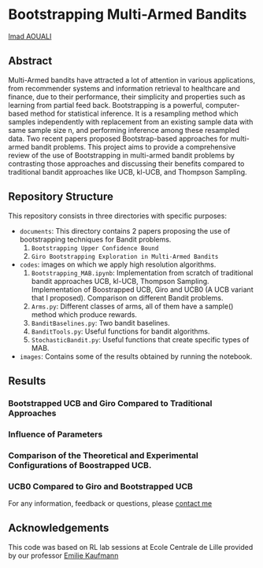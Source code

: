 # Bootstrapping Multi-Armed Bandits

[Imad AOUALI](https://www.linkedin.com/in/imad-aouali/)

## Abstract

Multi-Armed bandits have attracted a lot of attention in various applications, from recommender systems and information retrieval to healthcare and finance, due to their performance, their simplicity and properties such as learning from partial feed back. Bootstrapping is a powerful, computer-based method for statistical inference. It is a resampling method which samples independently with replacement from an existing sample data with same sample size n, and performing inference among these resampled data. Two recent papers proposed Bootstrap-based approaches for multi-armed bandit problems. This project aims to provide a comprehensive review of the use of Bootstrapping in multi-armed bandit problems by contrasting those approaches and discussing their benefits compared to traditional bandit approaches like UCB, kl-UCB, and Thompson Sampling.

## Repository Structure

This repository consists in three directories with specific purposes:

- `documents`: This directory contains 2 papers proposing the use of bootstrapping techniques for Bandit problems.
  1. `Bootstrapping Upper Confidence Bound`
  2. `Giro Bootstrapping Exploration in Multi-Armed Bandits`
- `codes`: images on which we apply high resolution algorithms.
  1. `Bootstrapping_MAB.ipynb`: Implementation from scratch of traditional bandit approaches UCB, kl-UCB, Thompson Sampling. Implementation of Boostrapped UCB, Giro and UCB0 (A UCB variant that I proposed). Comparison on different Bandit problems.
  2. `Arms.py`: Different classes of arms, all of them have a sample() method which produce rewards.
  3. `BanditBaselines.py`: Two bandit baselines.
  4. `BanditTools.py`: Useful functions for bandit algorithms.
  5. `StochasticBandit.py`: Useful functions that create specific types of MAB.
- `images`: Contains some of the results obtained by running the notebook.

## Results

### Bootstrapped UCB and Giro Compared to Traditional Approaches

### Influence of Parameters

### Comparison of the Theoretical and Experimental Configurations of Boostrapped UCB.

### UCB0 Compared to Giro and Bootstrapped UCB


For any information, feedback or questions, please [contact me][imad-email]

## Acknowledgements <a name = "acknowledgement"></a>

This code was based on RL lab sessions at Ecole Centrale de Lille provided by our professor [Emilie Kaufmann](http://chercheurs.lille.inria.fr/ekaufman/)


[imad-email]: mailto:imadaouali9@gmail.com 
